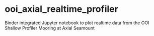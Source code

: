 # ooi_axial_realtime_profiler
Binder integrated Jupyter notebook to plot realtime data from the OOI Shallow Profiler Mooring at Axial Seamount
